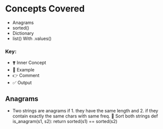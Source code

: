 # Concepts Covered

- Anagrams
- sorted()
- Dictionary
- list() With .values()

### Key:
- ❣️ Inner Concept
- 🦋 Example
- 👉 Comment
- ✅ Output

## Anagrams
- Two strings are anagrams if 1. they have the same length and 2. if they contain exactly the same chars with same freq.
    🦋 Sort both strings
    def is_anagram(s1, s2):
        return sorted(s1) == sorted(s2)
